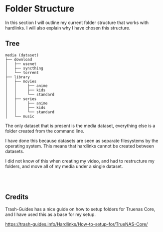 # Folder Structure

In this section I will outline my current folder structure that works with hardlinks. I will also explain why I have chosen this structure.


## Tree

```
media (dataset)
├── download
│   ├── usenet
│   ├── syncthing
│   └── torrent
├── library
│   ├── movies
│   │     ├── anime
│   │     ├── kids
│   │     └── standard
│   ├── series
│   │     ├── anime
│   │     ├── kids
│   │     └── standard
│   └── music
```

The only dataset that is present is the media dataset, everything else is a folder created from the command line. 

I have done this because datasets are seen as separate filesystems by the operating system. This means that hardlinks cannot be created between datasets.

I did not know of this when creating my video, and had to restructure my folders, and move all of my media under a single dataset.

<br >
<br >

## Credits

Trash-Guides has a nice guide on how to setup folders for Truenas Core, and I have used this as a base for my setup.

https://trash-guides.info/Hardlinks/How-to-setup-for/TrueNAS-Core/
